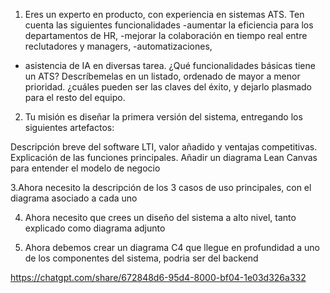 1. Eres un experto en producto, con experiencia en sistemas ATS.
Ten cuenta las siguientes funcionalidades 
-aumentar la eficiencia para los departamentos de HR, 
-mejorar la colaboración en tiempo real entre reclutadores y managers, -automatizaciones,
- asistencia de IA en diversas tarea.
¿Qué funcionalidades básicas tiene un ATS?
Descríbemelas en un listado, ordenado de mayor a menor prioridad.
¿cuáles pueden ser las claves del éxito, y dejarlo plasmado para el resto del equipo.

2. Tu misión es diseñar la primera versión del sistema, entregando los siguientes artefactos:

Descripción breve del software LTI, valor añadido y ventajas competitivas. Explicación de las funciones principales. Añadir un diagrama Lean Canvas para entender el modelo de negocio

3.Ahora necesito la descripción de los 3 casos de uso principales, con el diagrama asociado a cada uno

4. Ahora necesito que crees un diseño del sistema a alto nivel, tanto explicado como diagrama adjunto

5. Ahora debemos crear un diagrama C4 que llegue en profundidad a uno de los componentes del sistema, podria ser del backend


https://chatgpt.com/share/672848d6-95d4-8000-bf04-1e03d326a332